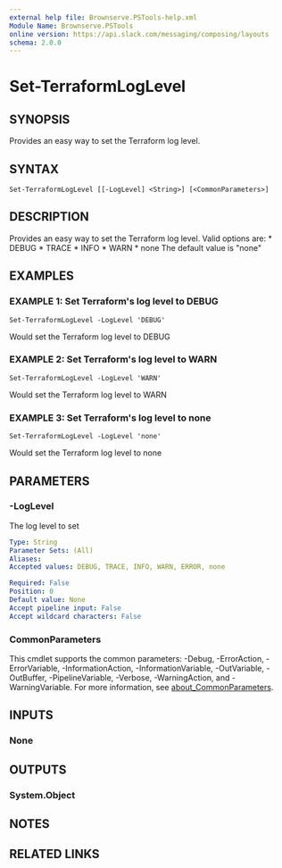 ```yaml
---
external help file: Brownserve.PSTools-help.xml
Module Name: Brownserve.PSTools
online version: https://api.slack.com/messaging/composing/layouts
schema: 2.0.0
---
```


# Set-TerraformLogLevel

## SYNOPSIS
Provides an easy way to set the Terraform log level.

## SYNTAX

```
Set-TerraformLogLevel [[-LogLevel] <String>] [<CommonParameters>]
```

## DESCRIPTION
Provides an easy way to set the Terraform log level.
Valid options are:     * DEBUG     * TRACE     * INFO     * WARN     * none The default value is "none"

## EXAMPLES

### EXAMPLE 1: Set Terraform's log level to DEBUG
```
Set-TerraformLogLevel -LogLevel 'DEBUG'
```

Would set the Terraform log level to DEBUG

### EXAMPLE 2: Set Terraform's log level to WARN
```
Set-TerraformLogLevel -LogLevel 'WARN'
```

Would set the Terraform log level to WARN

### EXAMPLE 3: Set Terraform's log level to none
```
Set-TerraformLogLevel -LogLevel 'none'
```

Would set the Terraform log level to none

## PARAMETERS

### -LogLevel
The log level to set

```yaml
Type: String
Parameter Sets: (All)
Aliases:
Accepted values: DEBUG, TRACE, INFO, WARN, ERROR, none

Required: False
Position: 0
Default value: None
Accept pipeline input: False
Accept wildcard characters: False
```

### CommonParameters
This cmdlet supports the common parameters: -Debug, -ErrorAction, -ErrorVariable, -InformationAction, -InformationVariable, -OutVariable, -OutBuffer, -PipelineVariable, -Verbose, -WarningAction, and -WarningVariable. For more information, see [about_CommonParameters](http://go.microsoft.com/fwlink/?LinkID=113216).

## INPUTS

### None
## OUTPUTS

### System.Object
## NOTES

## RELATED LINKS

